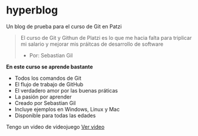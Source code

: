 # hyperblog
Un blog de prueba para el curso de Git en Patzi
> El curso de Git y Githun de Platzi es lo que me hacia falta para triplicar mi salario y mejorar mis práitcas de desarrollo de software
> - Por: Sebastian Gil

**En este curso se aprende bastante**
* Todos los comandos de Git
* El flujo de trabajo de GitHub
* El verdadero amor por las buenas práticas
* La pasión por aprender
* Creado por Sebastian Gil
* Incluye ejemplos en Windows, Linux y Mac
* Disponible para todas las edades

Tengo un video de videojuego [Ver video](https://www.youtube.com/watch?v=phP_mg2zpcQ)